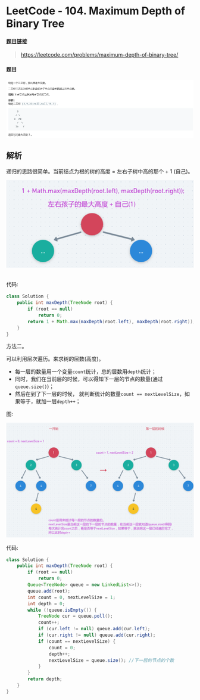 # LeetCode - 104. Maximum Depth of Binary Tree

#### [题目链接](https://leetcode.com/problems/maximum-depth-of-binary-tree/)

> https://leetcode.com/problems/maximum-depth-of-binary-tree/

#### 题目

![1554707691045](assets/1554707691045.png)

## 解析

递归的思路很简单。当前结点为根的树的高度 = 左右子树中高的那个 + 1 (自己)。

<div align="center"><img src="assets/1554708168720.png"></div><br>

代码:

```java
class Solution {
    public int maxDepth(TreeNode root) {
        if (root == null)
            return 0;
        return 1 + Math.max(maxDepth(root.left), maxDepth(root.right));
    }
}
```

方法二。

可以利用层次遍历。来求树的层数(高度)。

* 每一层的数量用一个变量`count`统计，总的层数用`depth`统计；
* 同时，我们在当前层的时候，可以得知下一层的节点的数量(通过`queue.size()`)；
* 然后在到了下一层的时候， 就判断统计的数量`count == nextLevelSize`，如果等于，就加一层`depth++`；

图:

![1554708569102](assets/1554708569102.png)

代码:

```java
class Solution {
    public int maxDepth(TreeNode root) {
        if (root == null)
            return 0;
        Queue<TreeNode> queue = new LinkedList<>();
        queue.add(root);
        int count = 0, nextLevelSize = 1;
        int depth = 0;
        while (!queue.isEmpty()) {
            TreeNode cur = queue.poll();
            count++;
            if (cur.left != null) queue.add(cur.left);
            if (cur.right != null) queue.add(cur.right);
            if (count == nextLevelSize) {
                count = 0;
                depth++;
                nextLevelSize = queue.size(); //下一层的节点的个数
            }
        }
        return depth;
    }
}
```

